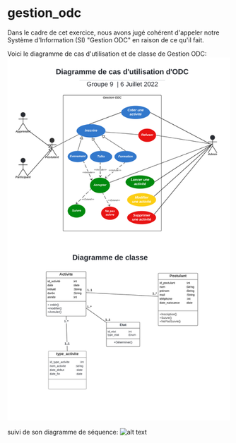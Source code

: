 # gestion_odc

Dans le cadre de cet exercice, nous avons jugé cohérent d'appeler notre Système d'Information (SI) "Gestion ODC" en raison de ce qu'il fait.

Voici le diagramme de cas d'utilisation et de classe de Gestion ODC: 
![alt text](https://github.com/IvinoDev/gestion_odc/blob/main/Diagramme%20de%20cas%20d'utilisation%20et%20de%20classe.png) 

suivi de son diagramme de séquence:
![alt text](https://github.com/IvinoDev/gestion_odc/blob/main/Diagrammes%20de%20s%C3%A9quence%20.png)
